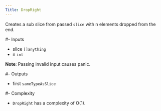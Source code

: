 ```yaml
---
Title: DropRight
---
```


Creates a sub slice from passed `slice` with n elements dropped from the end.

#- Inputs
- slice `[]anything`
- n `int`

**Note**: Passing invalid input causes panic.

#- Outputs
- first `sameTypeAsSlice`

#- Complexity
- `DropRight` has a complexity of O(1).
